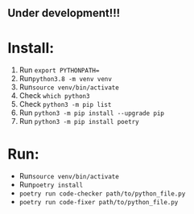 ## Under development!!!

# Install:

1. Run `export PYTHONPATH=`
2. Run`python3.8 -m venv venv`
3. Run`source venv/bin/activate`
4. Check `which python3`
5. Check `python3 -m pip list`
6. Run `python3 -m pip install --upgrade pip`
7. Run `python3 -m pip install poetry`

# Run:

- Run`source venv/bin/activate`
- Run`poetry install`
- `poetry run code-checker path/to/python_file.py`
- `poetry run code-fixer path/to/python_file.py `

